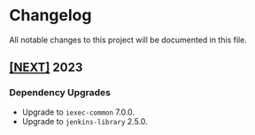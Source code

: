 # Changelog

All notable changes to this project will be documented in this file.

## [[NEXT]](https://github.com/iExecBlockchainComputing/tee-worker-pre-compute/releases/tag/vNEXT) 2023

### Dependency Upgrades
* Upgrade to `iexec-common` 7.0.0.
* Upgrade to `jenkins-library` 2.5.0.
